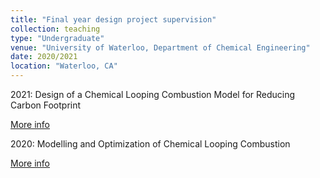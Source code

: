 ```yaml
---
title: "Final year design project supervision"
collection: teaching
type: "Undergraduate"
venue: "University of Waterloo, Department of Chemical Engineering"
date: 2020/2021
location: "Waterloo, CA"
---
```


2021: Design of a Chemical Looping Combustion Model for Reducing Carbon Footprint

[More info](https://www.eng.uwaterloo.ca/2021-capstone-design/chemical/participants-3/)

2020: Modelling and Optimization of Chemical Looping Combustion

[More info](https://uwaterloo.ca/capstone-design/2020-chemical-engineering-capstone-design-projects)


